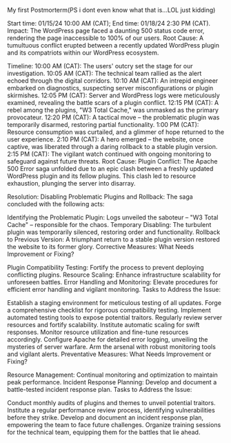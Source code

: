 My first Postmorterm(PS i dont even know what that is...LOL just kidding)

Start time: 01/15/24 10:00 AM (CAT); End time: 01/18/24 2:30 PM (CAT).
Impact: The WordPress page faced a daunting 500 status code error, rendering the page inaccessible to 100% of our users.
Root Cause: A tumultuous conflict erupted between a recently updated WordPress plugin and its compatriots within our WordPress ecosystem.

Timeline:
10:00 AM (CAT): The users' outcry set the stage for our investigation.
10:05 AM (CAT): The technical team rallied as the alert echoed through the digital corridors.
10:10 AM (CAT): An intrepid engineer embarked on diagnostics, suspecting server misconfigurations or plugin skirmishes.
12:05 PM (CAT): Server and WordPress logs were meticulously examined, revealing the battle scars of a plugin conflict.
12:15 PM (CAT): A rebel among the plugins, "W3 Total Cache," was unmasked as the primary provocateur.
12:20 PM (CAT): A tactical move – the problematic plugin was temporarily disarmed, restoring partial functionality.
1:00 PM (CAT): Resource consumption was curtailed, and a glimmer of hope returned to the user experience.
2:10 PM (CAT): A hero emerged – the website, once captive, was liberated through a daring rollback to a stable plugin version.
2:15 PM (CAT): The vigilant watch continued with ongoing monitoring to safeguard against future threats.
Root Cause:
Plugin Conflict: The Apache 500 Error saga unfolded due to an epic clash between a freshly updated WordPress plugin and its fellow plugins. This clash led to resource exhaustion, plunging the server into disarray.

Resolution:
Disabling Problematic Plugins and Rollback: The saga concluded with the following acts:

Identifying the Problematic Plugin: Logs unveiled the saboteur – "W3 Total Cache" – responsible for the chaos.
Temporary Disabling: The turbulent plugin was temporarily silenced, restoring order and functionality.
Rollback to Previous Version: A triumphant return to a stable plugin version restored the website to its former glory.
Corrective Measures:
What Needs Improvement or Fixing?

Plugin Compatibility Testing: Fortify the process to prevent deploying conflicting plugins.
Resource Scaling: Enhance infrastructure scalability for unforeseen battles.
Error Handling and Monitoring: Elevate procedures for efficient error handling and vigilant monitoring.
Tasks to Address the Issue:

Establish a staging environment for meticulous testing of all updates.
Forge a comprehensive checklist for rigorous compatibility testing.
Implement automated testing tools to expose potential traitors.
Regularly review server resources and fortify scalability.
Institute automatic scaling for swift responses.
Monitor resource utilization and fine-tune resources accordingly.
Configure Apache for detailed error logging, unveiling the mysteries of server warfare.
Arm the arsenal with robust monitoring tools and vigilant alerts.
Preventative Measures:
What Needs Improvement or Fixing?

Resource Management: Continual monitoring and optimization to maintain peak performance.
Incident Response Planning: Develop and document a battle-tested incident response plan.
Tasks to Address the Issue:

Conduct monthly audits of plugins and themes to unveil potential traitors.
Institute a regular performance review process, identifying vulnerabilities before they strike.
Develop and document an incident response plan, empowering the team to face future challenges.
Organize training sessions for the technical team, equipping them for the battles that lie ahead.

